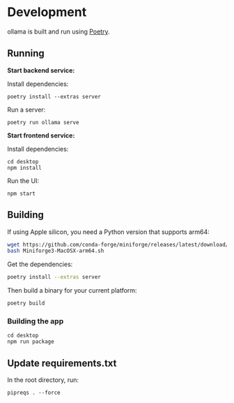 # Development

ollama is built and run using [Poetry](https://python-poetry.org/).

## Running

**Start backend service:**

Install dependencies:

```
poetry install --extras server
```

Run a server:

```
poetry run ollama serve
```

**Start frontend service:**

Install dependencies:

```
cd desktop
npm install
```

Run the UI:

```
npm start
```

## Building

If using Apple silicon, you need a Python version that supports arm64:

```bash
wget https://github.com/conda-forge/miniforge/releases/latest/download/Miniforge3-MacOSX-arm64.sh
bash Miniforge3-MacOSX-arm64.sh
```

Get the dependencies:

```bash
poetry install --extras server
```

Then build a binary for your current platform:

```bash
poetry build
```

### Building the app

```
cd desktop
npm run package
```

## Update requirements.txt

In the root directory, run:

```
pipreqs . --force
```
